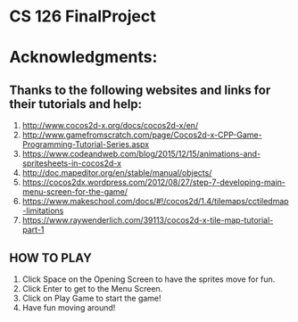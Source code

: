 # CS 126 FinalProject

# Acknowledgments:

## Thanks to the following websites and links for their tutorials and help:

1. http://www.cocos2d-x.org/docs/cocos2d-x/en/
2. http://www.gamefromscratch.com/page/Cocos2d-x-CPP-Game-Programming-Tutorial-Series.aspx
3. https://www.codeandweb.com/blog/2015/12/15/animations-and-spritesheets-in-cocos2d-x
4. http://doc.mapeditor.org/en/stable/manual/objects/
5. https://cocos2dx.wordpress.com/2012/08/27/step-7-developing-main-menu-screen-for-the-game/
6. https://www.makeschool.com/docs/#!/cocos2d/1.4/tilemaps/cctiledmap-limitations
7. https://www.raywenderlich.com/39113/cocos2d-x-tile-map-tutorial-part-1

## HOW TO PLAY

1. Click Space on the Opening Screen to have the sprites move for fun.
2. Click Enter to get to the Menu Screen. 
3. Click on Play Game to start the game! 
4. Have fun moving around!
